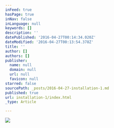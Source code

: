 ```yaml
---
inFeed: true
hasPage: true
inNav: false
inLanguage: null
keywords: []
description: ''
datePublished: '2016-04-27T00:14:34.020Z'
dateModified: '2016-04-27T00:13:54.378Z'
title: ''
author: []
authors: []
publisher:
  name: null
  domain: null
  url: null
  favicon: null
starred: false
sourcePath: _posts/2016-04-27-installation-1.md
published: true
url: installation-1/index.html
_type: Article

---
```

![](https://the-grid-user-content.s3-us-west-2.amazonaws.com/e4ade9f6-7597-4b3e-aeae-c231a2ff1963.jpg)